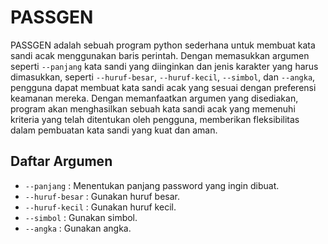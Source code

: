 # PASSGEN
PASSGEN  adalah sebuah program python sederhana untuk membuat kata sandi acak menggunakan baris perintah. Dengan memasukkan argumen seperti `--panjang` kata sandi yang diinginkan dan jenis karakter yang harus dimasukkan, seperti `--huruf-besar`, `--huruf-kecil`, `--simbol`, dan  `--angka`, pengguna dapat membuat kata sandi acak yang sesuai dengan preferensi keamanan mereka. Dengan memanfaatkan argumen yang disediakan, program akan menghasilkan sebuah kata sandi acak yang memenuhi kriteria yang telah ditentukan oleh pengguna, memberikan fleksibilitas dalam pembuatan kata sandi yang kuat dan aman.

## Daftar Argumen
- `--panjang` : Menentukan panjang password yang ingin dibuat.
- `--huruf-besar` : Gunakan huruf besar.
- `--huruf-kecil` : Gunakan huruf kecil.
- `--simbol` : Gunakan simbol.
- `--angka` : Gunakan angka.
